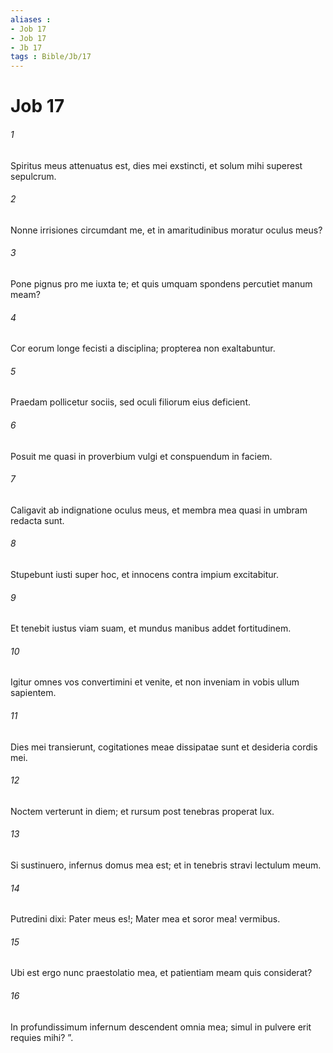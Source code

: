 ```yaml
---
aliases : 
- Job 17
- Job 17
- Jb 17
tags : Bible/Jb/17
---
```


# Job 17

###### 1
Spiritus meus attenuatus est, dies mei exstincti, et solum mihi superest sepulcrum.
###### 2
Nonne irrisiones circumdant me, et in amaritudinibus moratur oculus meus?
###### 3
Pone pignus pro me iuxta te; et quis umquam spondens percutiet manum meam?
###### 4
Cor eorum longe fecisti a disciplina; propterea non exaltabuntur.
###### 5
Praedam pollicetur sociis, sed oculi filiorum eius deficient.
###### 6
Posuit me quasi in proverbium vulgi et conspuendum in faciem.
###### 7
Caligavit ab indignatione oculus meus, et membra mea quasi in umbram redacta sunt.
###### 8
Stupebunt iusti super hoc, et innocens contra impium excitabitur.
###### 9
Et tenebit iustus viam suam, et mundus manibus addet fortitudinem.
###### 10
Igitur omnes vos convertimini et venite, et non inveniam in vobis ullum sapientem.
###### 11
Dies mei transierunt, cogitationes meae dissipatae sunt et desideria cordis mei.
###### 12
Noctem verterunt in diem; et rursum post tenebras properat lux.
###### 13
Si sustinuero, infernus domus mea est; et in tenebris stravi lectulum meum.
###### 14
Putredini dixi: Pater meus es!; Mater mea et soror mea! vermibus.
###### 15
Ubi est ergo nunc praestolatio mea, et patientiam meam quis considerat?
###### 16
In profundissimum infernum descendent omnia mea; simul in pulvere erit requies mihi? ”.
